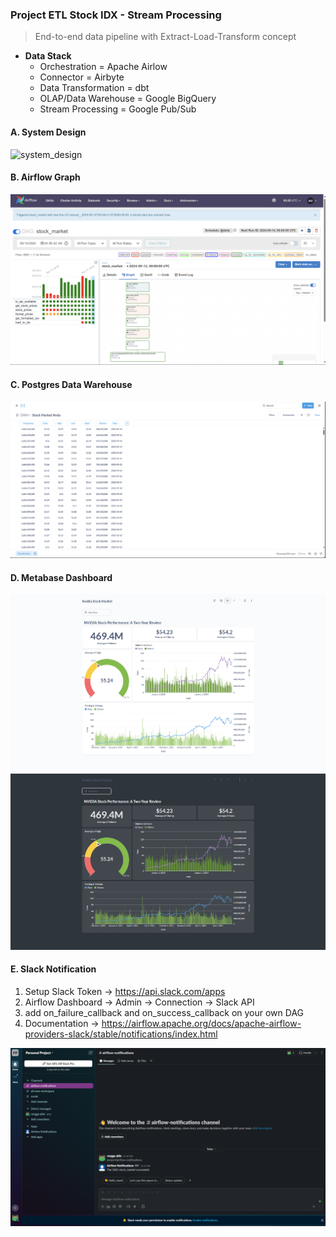 ### Project ETL Stock IDX - Stream Processing

> End-to-end data pipeline with Extract-Load-Transform concept

- **Data Stack**
  - Orchestration = Apache Airlow
  - Connector = Airbyte
  - Data Transformation = dbt
  - OLAP/Data Warehouse = Google BigQuery
  - Stream Processing = Google Pub/Sub


#### A. System Design
![system_design](./assets/)

#### B. Airflow Graph
![flow](./assets/airflow_graph_stockmarket.png)

#### C. Postgres Data Warehouse
![dwh](./assets/postgres_dwh.png)

#### D. Metabase Dashboard 
![metabase](./assets/metabase_dashboard.png)
![metabase](./assets/metabase_dashboard_dark.png)

#### E. Slack Notification 
1. Setup Slack Token -> https://api.slack.com/apps
2. Airflow Dashboard -> Admin -> Connection -> Slack API
3. add on_failure_callback and on_success_callback on your own DAG
4. Documentation -> https://airflow.apache.org/docs/apache-airflow-providers-slack/stable/notifications/index.html

![dwh](./assets/slack_notification.png)